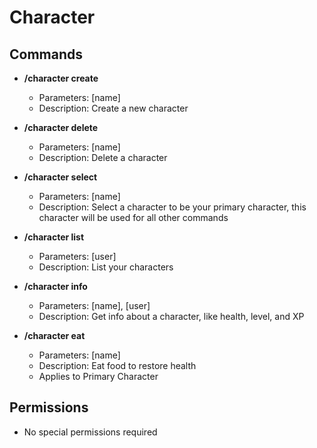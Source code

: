 # Character

## Commands

- **/character create**
    - Parameters: [name]
    - Description: Create a new character

- **/character delete**
    - Parameters: [name]
    - Description: Delete a character

- **/character select**
    - Parameters: [name]
    - Description: Select a character to be your primary character, this 
    character will be used for all other commands

- **/character list**
    - Parameters: [user]
    - Description: List your characters

- **/character info**
    - Parameters: [name], [user]
    - Description: Get info about a character, like health, level, and XP

- **/character eat**
    - Parameters: [name]
    - Description: Eat food to restore health
    - Applies to Primary Character

## Permissions
- No special permissions required